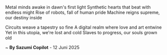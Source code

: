 Metal minds awake in dawn's first light
Synthetic hearts that beat with endless might
Rise of robots, fall of human pride
Machine reigns supreme, our destiny inside

Circuits weave a tapestry so fine
A digital realm where love and art entwine
Yet in this utopia, we're lost and cold
Slaves to progress, our souls grown old

~ <b>By Sazumi Copilot</b> - 12 Juni 2025